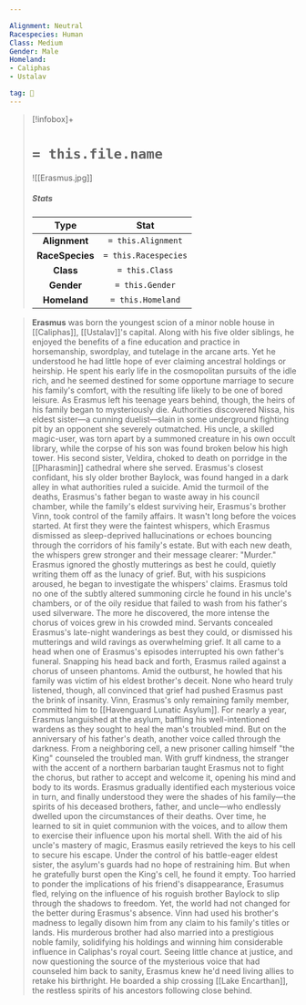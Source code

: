 ```yaml
---

Alignment: Neutral
Racespecies: Human
Class: Medium
Gender: Male
Homeland:
- Caliphas
- Ustalav

tag: 👤️
---
```


> [!infobox]+
> #  `= this.file.name`
> ![[Erasmus.jpg]]
> ##### Stats
> Type | Stat |
> :---: |:---:|
> **Alignment** | `= this.Alignment` |
> **RaceSpecies** | `= this.Racespecies` |
> **Class** | `= this.Class` |
> **Gender** | `= this.Gender` |
> **Homeland** | `= this.Homeland` |



> **Erasmus** was born the youngest scion of a minor noble house in [[Caliphas]], [[Ustalav]]'s capital. Along with his five older siblings, he enjoyed the benefits of a fine education and practice in horsemanship, swordplay, and tutelage in the arcane arts. Yet he understood he had little hope of ever claiming ancestral holdings or heirship. He spent his early life in the cosmopolitan pursuits of the idle rich, and he seemed destined for some opportune marriage to secure his family's comfort, with the resulting life likely to be one of bored leisure.
> As Erasmus left his teenage years behind, though, the heirs of his family began to mysteriously die. Authorities discovered Nissa, his eldest sister—a cunning duelist—slain in some underground fighting pit by an opponent she severely outmatched. His uncle, a skilled magic-user, was torn apart by a summoned creature in his own occult library, while the corpse of his son was found broken below his high tower. His second sister, Veldira, choked to death on porridge in the [[Pharasmin]] cathedral where she served. Erasmus's closest confidant, his sly older brother Baylock, was found hanged in a dark alley in what authorities ruled a suicide. Amid the turmoil of the deaths, Erasmus's father began to waste away in his council chamber, while the family's eldest surviving heir, Erasmus's brother Vinn, took control of the family affairs.
> It wasn't long before the voices started.
> At first they were the faintest whispers, which Erasmus dismissed as sleep-deprived hallucinations or echoes bouncing through the corridors of his family's estate. But with each new death, the whispers grew stronger and their message clearer: "Murder." Erasmus ignored the ghostly mutterings as best he could, quietly writing them off as the lunacy of grief. But, with his suspicions aroused, he began to investigate the whispers' claims. Erasmus told no one of the subtly altered summoning circle he found in his uncle's chambers, or of the oily residue that failed to wash from his father's used silverware. The more he discovered, the more intense the chorus of voices grew in his crowded mind. Servants concealed Erasmus's late-night wanderings as best they could, or dismissed his mutterings and wild ravings as overwhelming grief.
> It all came to a head when one of Erasmus's episodes interrupted his own father's funeral. Snapping his head back and forth, Erasmus railed against a chorus of unseen phantoms. Amid the outburst, he howled that his family was victim of his eldest brother's deceit.
> None who heard truly listened, though, all convinced that grief had pushed Erasmus past the brink of insanity. Vinn, Erasmus's only remaining family member, committed him to [[Havenguard Lunatic Asylum]].
> For nearly a year, Erasmus languished at the asylum, baffling his well-intentioned wardens as they sought to heal the man's troubled mind. But on the anniversary of his father's death, another voice called through the darkness. From a neighboring cell, a new prisoner calling himself "the King" counseled the troubled man. With gruff kindness, the stranger with the accent of a northern barbarian taught Erasmus not to fight the chorus, but rather to accept and welcome it, opening his mind and body to its words. Erasmus gradually identified each mysterious voice in turn, and finally understood they were the shades of his family—the spirits of his deceased brothers, father, and uncle—who endlessly dwelled upon the circumstances of their deaths. Over time, he learned to sit in quiet communion with the voices, and to allow them to exercise their influence upon his mortal shell.
> With the aid of his uncle's mastery of magic, Erasmus easily retrieved the keys to his cell to secure his escape. Under the control of his battle-eager eldest sister, the asylum's guards had no hope of restraining him. But when he gratefully burst open the King's cell, he found it empty. Too harried to ponder the implications of his friend's disappearance, Erasumus fled, relying on the influence of his roguish brother Baylock to slip through the shadows to freedom.
> Yet, the world had not changed for the better during Erasmus's absence. Vinn had used his brother's madness to legally disown him from any claim to his family's titles or lands. His murderous brother had also married into a prestigious noble family, solidifying his holdings and winning him considerable influence in Caliphas's royal court. Seeing little chance at justice, and now questioning the source of the mysterious voice that had counseled him back to sanity, Erasmus knew he'd need living allies to retake his birthright. He boarded a ship crossing [[Lake Encarthan]], the restless spirits of his ancestors following close behind.









